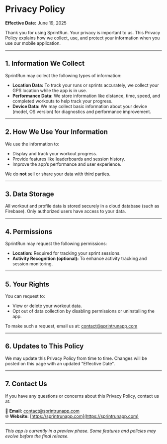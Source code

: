 # Privacy Policy

**Effective Date:** June 19, 2025

Thank you for using SprintRun. Your privacy is important to us. This Privacy Policy explains how we collect, use, and protect your information when you use our mobile application.

---

## 1. Information We Collect

SprintRun may collect the following types of information:

- **Location Data:** To track your runs or sprints accurately, we collect your GPS location while the app is in use.
- **Performance Data:** We store information like distance, time, speed, and completed workouts to help track your progress.
- **Device Data:** We may collect basic information about your device (model, OS version) for diagnostics and performance improvement.

---

## 2. How We Use Your Information

We use the information to:

- Display and track your workout progress.
- Provide features like leaderboards and session history.
- Improve the app’s performance and user experience.

We do **not** sell or share your data with third parties.

---

## 3. Data Storage

All workout and profile data is stored securely in a cloud database (such as Firebase). Only authorized users have access to your data.

---

## 4. Permissions

SprintRun may request the following permissions:

- **Location:** Required for tracking your sprint sessions.
- **Activity Recognition (optional):** To enhance activity tracking and session monitoring.

---

## 5. Your Rights

You can request to:

- View or delete your workout data.
- Opt out of data collection by disabling permissions or uninstalling the app.

To make such a request, email us at: [contact@sprintrunapp.com](mailto:contact@sprintrunapp.com)

---

## 6. Updates to This Policy

We may update this Privacy Policy from time to time. Changes will be posted on this page with an updated "Effective Date".

---

## 7. Contact Us

If you have any questions or concerns about this Privacy Policy, contact us at:

📧 **Email:** [contact@sprintrunapp.com](mailto:contact@sprintrunapp.com)  
🌐 **Website:** [https://sprintrunapp.com](https://sprintrunapp.com)

---

*This app is currently in a preview phase. Some features and policies may evolve before the final release.*
